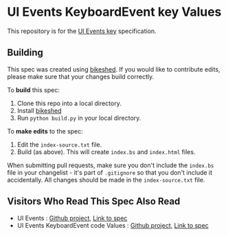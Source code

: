 # UI Events KeyboardEvent key Values

This repository is for the [UI Events key](https://w3c.github.io/uievents-key/)
specification.

## Building

This spec was created using [bikeshed](https://github.com/tabatkins/bikeshed).
If you would like to contribute edits, please make sure that your changes
build correctly.

To **build** this spec:

1. Clone this repo into a local directory.
1. Install [bikeshed](https://github.com/tabatkins/bikeshed)
1. Run `python build.py` in your local directory.

To **make edits** to the spec:

1. Edit the `index-source.txt` file.
2. Build (as above). This will create `index.bs` and `index.html` files.

When submitting pull requests, make sure you don't include the `index.bs`
file in your changelist - it's part of `.gitignore` so that you don't include
it accidentally. All changes should be made in the `index-source.txt`
file.

## Visitors Who Read This Spec Also Read

* UI Events : [Github project](https://github.com/w3c/uievents/), [Link to spec](https://w3c.github.io/uievents/)
* UI Events KeyboardEvent code Values : [Github project](https://github.com/w3c/uievents-code/), [Link to spec](https://w3c.github.io/uievents-code/)

